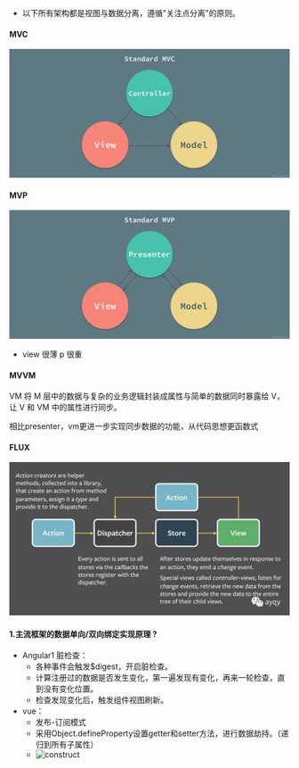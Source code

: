 + 以下所有架构都是视图与数据分离，遵循"关注点分离"的原则。



#### MVC

![mvc](../resource/Standard-MVC.jpg)



#### MVP

![mvp](../resource/Standard-MVP.jpg)

+ view 很薄
	 p 很重	

#### MVVM

VM 将 M 层中的数据与复杂的业务逻辑封装成属性与简单的数据同时暴露给 V，让 V 和 VM 中的属性进行同步。 

相比presenter，vm更进一步实现同步数据的功能，从代码思想更函数式



#### FLUX

<img src="../resource/flux.jpeg">



#### 1.主流框架的数据单向/双向绑定实现原理 ?

- Angular1 脏检查：
  - 各种事件会触发$digest，开启脏检查。
  - 计算注册过的数据是否发生变化，第一遍发现有变化，再来一轮检查，直到没有变化位置。
  - 检查发现变化后，触发组件视图刷新。
- vue：
  - 发布-订阅模式
  - 采用Object.defineProperty设置getter和setter方法，进行数据劫持。（递归到所有子属性）
  - ![construct](https://segmentfault.com/img/bVBQYu?w=730&h=390)

